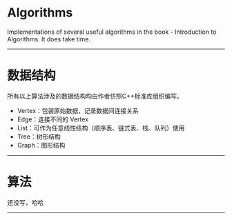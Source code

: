 # Algorithms
Implementations of several useful algorithms in the book - Introduction to Algorithms. It does take time.

--------------------------------------------------------------------------------------------------------------------------
# 数据结构
所有以上算法涉及的数据结构均由作者仿照C++标准库组织编写。

 - Vertex：包装原始数据，记录数据间连接关系
 - Edge：连接不同的 Vertex
 - List：可作为任意线性结构（顺序表、链式表、栈、队列）使用
 - Tree：树形结构
 - Graph：图形结构
 
--------------------------------------------------------------------------------------------------------------------------
# 算法
还没写，哈哈

--------------------------------------------------------------------------------------------------------------------------
